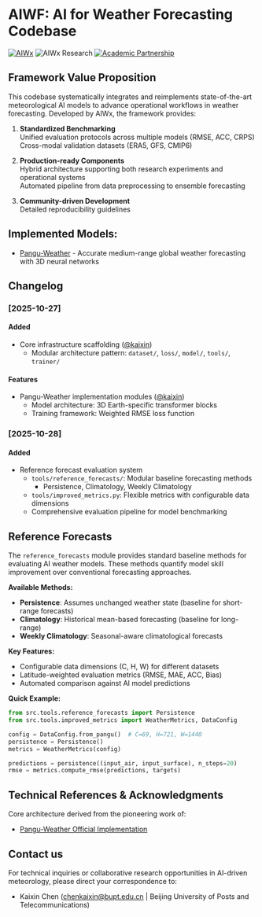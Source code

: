# AIWF: AI for Weather Forecasting Codebase

[![AIWx](https://img.shields.io/badge/Gropu-AIWx-009688.svg)](https://github.com/198808xc/Pangu-Weather)  ![AIWx Research](https://img.shields.io/badge/Research_Focus-AI4Weather-0077b6.svg) [![Academic Partnership](https://img.shields.io/badge/Academic_Collaboration-Open-8a2be2.svg)](https://aiwx.org/collaborate)

## Framework Value Proposition 
This codebase systematically integrates and reimplements state-of-the-art meteorological AI models to advance operational workflows in weather forecasting. Developed by AIWx, the framework provides:

1. **Standardized Benchmarking**  
   Unified evaluation protocols across multiple models (RMSE, ACC, CRPS)  
   Cross-modal validation datasets (ERA5, GFS, CMIP6)

2. **Production-ready Components**  
   Hybrid architecture supporting both research experiments and operational systems  
   Automated pipeline from data preprocessing to ensemble forecasting

3. **Community-driven Development**  
   Detailed reproducibility guidelines

## Implemented Models:  
- [Pangu-Weather](https://github.com/198808xc/Pangu-Weather) - Accurate medium-range global weather forecasting with 3D neural networks

## Changelog

### [2025-10-27]

#### Added
- Core infrastructure scaffolding ([@kaixin](https://github.com/CHEN-kx))
  - Modular architecture pattern: `dataset/`, `loss/`, `model/`, `tools/`, `trainer/`

#### Features
- Pangu-Weather implementation modules ([@kaixin](https://github.com/CHEN-kx))
  - Model architecture: 3D Earth-specific transformer blocks
  - Training framework: Weighted RMSE loss function

### [2025-10-28]

#### Added
- Reference forecast evaluation system
  - `tools/reference_forecasts/`: Modular baseline forecasting methods
    - Persistence, Climatology, Weekly Climatology
  - `tools/improved_metrics.py`: Flexible metrics with configurable data dimensions
  - Comprehensive evaluation pipeline for model benchmarking

## Reference Forecasts

The `reference_forecasts` module provides standard baseline methods for evaluating AI weather models. These methods quantify model skill improvement over conventional forecasting approaches.

**Available Methods:**
- **Persistence**: Assumes unchanged weather state (baseline for short-range forecasts)
- **Climatology**: Historical mean-based forecasting (baseline for long-range)
- **Weekly Climatology**: Seasonal-aware climatological forecasts

**Key Features:**
- Configurable data dimensions (C, H, W) for different datasets
- Latitude-weighted evaluation metrics (RMSE, MAE, ACC, Bias)
- Automated comparison against AI model predictions

**Quick Example:**
```python
from src.tools.reference_forecasts import Persistence
from src.tools.improved_metrics import WeatherMetrics, DataConfig

config = DataConfig.from_pangu()  # C=69, H=721, W=1440
persistence = Persistence()
metrics = WeatherMetrics(config)

predictions = persistence((input_air, input_surface), n_steps=20)
rmse = metrics.compute_rmse(predictions, targets)
```

## Technical References & Acknowledgments
Core architecture derived from the pioneering work of:  
- [Pangu-Weather Official Implementation](https://github.com/198808xc/Pangu-Weather)

## Contact us
For technical inquiries or collaborative research opportunities in AI-driven meteorology, please direct your correspondence to:
- Kaixin Chen (chenkaixin@bupt.edu.cn | Beijing University of Posts and Telecommunications)

